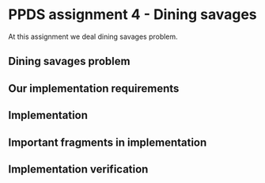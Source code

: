 # PPDS assignment 4 - Dining savages
At this assignment we deal dining savages problem.


## Dining savages problem

## Our implementation requirements

## Implementation

## Important fragments in implementation

## Implementation verification
